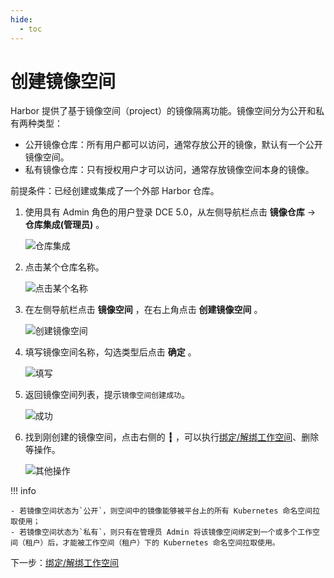 ```yaml
---
hide:
  - toc
---
```


# 创建镜像空间

Harbor 提供了基于镜像空间（project）的镜像隔离功能。镜像空间分为公开和私有两种类型：

- 公开镜像仓库：所有用户都可以访问，通常存放公开的镜像，默认有一个公开镜像空间。
- 私有镜像仓库：只有授权用户才可以访问，通常存放镜像空间本身的镜像。

前提条件：已经创建或集成了一个外部 Harbor 仓库。

1. 使用具有 Admin 角色的用户登录 DCE 5.0，从左侧导航栏点击 __镜像仓库__ -> __仓库集成(管理员)__ 。

    ![仓库集成](https://docs.daocloud.io/daocloud-docs-images/docs/kangaroo/images/integrated01.png)

1. 点击某个仓库名称。

    ![点击某个名称](https://docs.daocloud.io/daocloud-docs-images/docs/kangaroo/images/managed01.png)

1. 在左侧导航栏点击 __镜像空间__ ，在右上角点击 __创建镜像空间__ 。

    ![创建镜像空间](https://docs.daocloud.io/daocloud-docs-images/docs/kangaroo/images/managed02.png)

1. 填写镜像空间名称，勾选类型后点击 __确定__ 。

    ![填写](https://docs.daocloud.io/daocloud-docs-images/docs/kangaroo/images/managed03.png)

1. 返回镜像空间列表，提示`镜像空间创建成功`。

    ![成功](https://docs.daocloud.io/daocloud-docs-images/docs/kangaroo/images/managed04.png)

1. 找到刚创建的镜像空间，点击右侧的 __┇__ ，可以执行[绑定/解绑工作空间](../integrate-admin/bind-to-ws.md)、删除等操作。

    ![其他操作](https://docs.daocloud.io/daocloud-docs-images/docs/kangaroo/images/managed05.png)

!!! info

    - 若镜像空间状态为`公开`，则空间中的镜像能够被平台上的所有 Kubernetes 命名空间拉取使用；
    - 若镜像空间状态为`私有`，则只有在管理员 Admin 将该镜像空间绑定到一个或多个工作空间（租户）后，才能被工作空间（租户）下的 Kubernetes 命名空间拉取使用。

下一步：[绑定/解绑工作空间](../integrate-admin/bind-to-ws.md)
